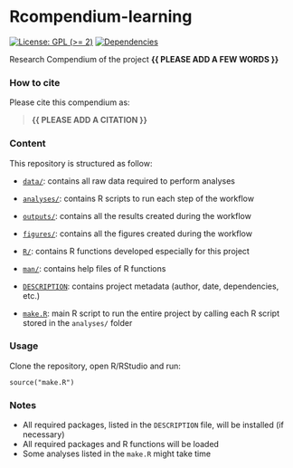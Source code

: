 <!-- README.md is generated from README.Rmd. Please edit that file -->

# Rcompendium-learning

<!-- badges: start -->

[![License: GPL (&gt;=
2)](https://img.shields.io/badge/License-GPL%20%28%3E%3D%202%29-blue.svg)](https://choosealicense.com/licenses/gpl-2.0/)
[![Dependencies](https://img.shields.io/badge/dependencies-0/0-brightgreen?style=flat)](#)
<!-- badges: end -->

Research Compendium of the project **{{ PLEASE ADD A FEW WORDS }}**

### How to cite

Please cite this compendium as:

> **{{ PLEASE ADD A CITATION }}**

### Content

This repository is structured as follow:

-   [`data/`](https://github.com/samuel-a-sutherland/Rcompendium-learning/tree/master/data):
    contains all raw data required to perform analyses

-   [`analyses/`](https://github.com/samuel-a-sutherland/Rcompendium-learning/tree/main/analyses/):
    contains R scripts to run each step of the workflow

-   [`outputs/`](https://github.com/samuel-a-sutherland/Rcompendium-learning/tree/main/outputs):
    contains all the results created during the workflow

-   [`figures/`](https://github.com/samuel-a-sutherland/Rcompendium-learning/tree/main/figures):
    contains all the figures created during the workflow

-   [`R/`](https://github.com/samuel-a-sutherland/Rcompendium-learning/tree/main/R):
    contains R functions developed especially for this project

-   [`man/`](https://github.com/samuel-a-sutherland/Rcompendium-learning/tree/main/man):
    contains help files of R functions

-   [`DESCRIPTION`](https://github.com/samuel-a-sutherland/Rcompendium-learning/tree/main/DESCRIPTION):
    contains project metadata (author, date, dependencies, etc.)

-   [`make.R`](https://github.com/samuel-a-sutherland/Rcompendium-learning/tree/main/make.R):
    main R script to run the entire project by calling each R script
    stored in the `analyses/` folder

### Usage

Clone the repository, open R/RStudio and run:

    source("make.R")

### Notes

-   All required packages, listed in the `DESCRIPTION` file, will be
    installed (if necessary)
-   All required packages and R functions will be loaded
-   Some analyses listed in the `make.R` might take time
